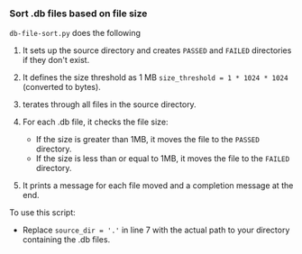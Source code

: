 ### Sort .db files based on file size

`db-file-sort.py` does the following

1. It sets up the source directory and creates `PASSED` and `FAILED` directories if they don't exist.
2. It defines the size threshold as 1 MB `size_threshold = 1 * 1024 * 1024` (converted to bytes). 
3. terates through all files in the source directory.
4. For each .db file, it checks the file size:

   - If the size is greater than 1MB, it moves the file to the `PASSED` directory.
   - If the size is less than or equal to 1MB, it moves the file to the `FAILED` directory.
5. It prints a message for each file moved and a completion message at the end.


To use this script:

* Replace `source_dir = '.'` in line 7 with the actual path to your directory containing the .db files.